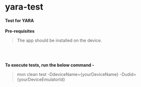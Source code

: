 # yara-test

#### Test for YARA

__**Pre-requisites**__ <br>
> The app should be installed on the device.<br>

<br><br><br>
__To execute tests, run the below command -__ <br> 
>mvn clean test -DdeviceName={yourDeviceName} -Dudid={yourDeviceEmulatorId}
